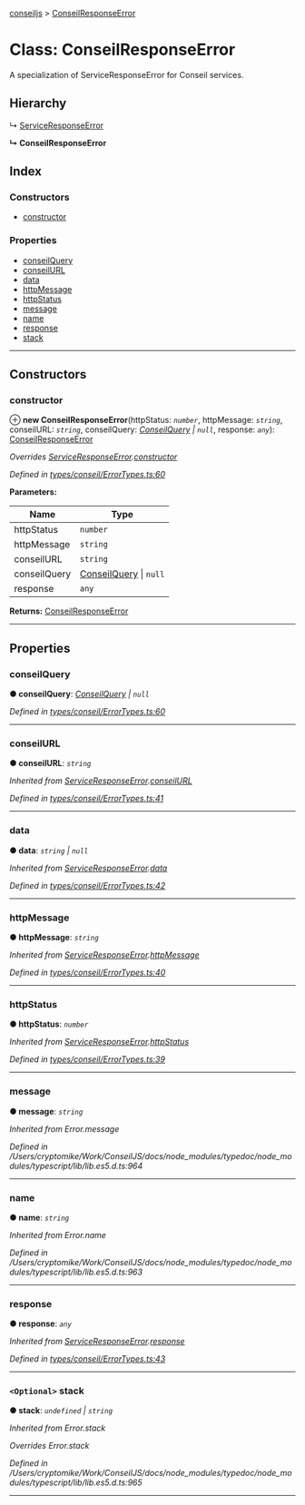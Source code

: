 [conseiljs](../README.md) > [ConseilResponseError](../classes/conseilresponseerror.md)

# Class: ConseilResponseError

A specialization of ServiceResponseError for Conseil services.

## Hierarchy

↳  [ServiceResponseError](serviceresponseerror.md)

**↳ ConseilResponseError**

## Index

### Constructors

* [constructor](conseilresponseerror.md#constructor)

### Properties

* [conseilQuery](conseilresponseerror.md#conseilquery)
* [conseilURL](conseilresponseerror.md#conseilurl)
* [data](conseilresponseerror.md#data)
* [httpMessage](conseilresponseerror.md#httpmessage)
* [httpStatus](conseilresponseerror.md#httpstatus)
* [message](conseilresponseerror.md#message)
* [name](conseilresponseerror.md#name)
* [response](conseilresponseerror.md#response)
* [stack](conseilresponseerror.md#stack)

---

## Constructors

<a id="constructor"></a>

###  constructor

⊕ **new ConseilResponseError**(httpStatus: *`number`*, httpMessage: *`string`*, conseilURL: *`string`*, conseilQuery: *[ConseilQuery](../interfaces/conseilquery.md) \| `null`*, response: *`any`*): [ConseilResponseError](conseilresponseerror.md)

*Overrides [ServiceResponseError](serviceresponseerror.md).[constructor](serviceresponseerror.md#constructor)*

*Defined in [types/conseil/ErrorTypes.ts:60](https://github.com/Cryptonomic/ConseilJS/blob/e4b4aa7/src/types/conseil/ErrorTypes.ts#L60)*

**Parameters:**

| Name | Type |
| ------ | ------ |
| httpStatus | `number` |
| httpMessage | `string` |
| conseilURL | `string` |
| conseilQuery | [ConseilQuery](../interfaces/conseilquery.md) \| `null` |
| response | `any` |

**Returns:** [ConseilResponseError](conseilresponseerror.md)

___

## Properties

<a id="conseilquery"></a>

###  conseilQuery

**● conseilQuery**: *[ConseilQuery](../interfaces/conseilquery.md) \| `null`*

*Defined in [types/conseil/ErrorTypes.ts:60](https://github.com/Cryptonomic/ConseilJS/blob/e4b4aa7/src/types/conseil/ErrorTypes.ts#L60)*

___
<a id="conseilurl"></a>

###  conseilURL

**● conseilURL**: *`string`*

*Inherited from [ServiceResponseError](serviceresponseerror.md).[conseilURL](serviceresponseerror.md#conseilurl)*

*Defined in [types/conseil/ErrorTypes.ts:41](https://github.com/Cryptonomic/ConseilJS/blob/e4b4aa7/src/types/conseil/ErrorTypes.ts#L41)*

___
<a id="data"></a>

###  data

**● data**: *`string` \| `null`*

*Inherited from [ServiceResponseError](serviceresponseerror.md).[data](serviceresponseerror.md#data)*

*Defined in [types/conseil/ErrorTypes.ts:42](https://github.com/Cryptonomic/ConseilJS/blob/e4b4aa7/src/types/conseil/ErrorTypes.ts#L42)*

___
<a id="httpmessage"></a>

###  httpMessage

**● httpMessage**: *`string`*

*Inherited from [ServiceResponseError](serviceresponseerror.md).[httpMessage](serviceresponseerror.md#httpmessage)*

*Defined in [types/conseil/ErrorTypes.ts:40](https://github.com/Cryptonomic/ConseilJS/blob/e4b4aa7/src/types/conseil/ErrorTypes.ts#L40)*

___
<a id="httpstatus"></a>

###  httpStatus

**● httpStatus**: *`number`*

*Inherited from [ServiceResponseError](serviceresponseerror.md).[httpStatus](serviceresponseerror.md#httpstatus)*

*Defined in [types/conseil/ErrorTypes.ts:39](https://github.com/Cryptonomic/ConseilJS/blob/e4b4aa7/src/types/conseil/ErrorTypes.ts#L39)*

___
<a id="message"></a>

###  message

**● message**: *`string`*

*Inherited from Error.message*

*Defined in /Users/cryptomike/Work/ConseilJS/docs/node_modules/typedoc/node_modules/typescript/lib/lib.es5.d.ts:964*

___
<a id="name"></a>

###  name

**● name**: *`string`*

*Inherited from Error.name*

*Defined in /Users/cryptomike/Work/ConseilJS/docs/node_modules/typedoc/node_modules/typescript/lib/lib.es5.d.ts:963*

___
<a id="response"></a>

###  response

**● response**: *`any`*

*Inherited from [ServiceResponseError](serviceresponseerror.md).[response](serviceresponseerror.md#response)*

*Defined in [types/conseil/ErrorTypes.ts:43](https://github.com/Cryptonomic/ConseilJS/blob/e4b4aa7/src/types/conseil/ErrorTypes.ts#L43)*

___
<a id="stack"></a>

### `<Optional>` stack

**● stack**: *`undefined` \| `string`*

*Inherited from Error.stack*

*Overrides Error.stack*

*Defined in /Users/cryptomike/Work/ConseilJS/docs/node_modules/typedoc/node_modules/typescript/lib/lib.es5.d.ts:965*

___

